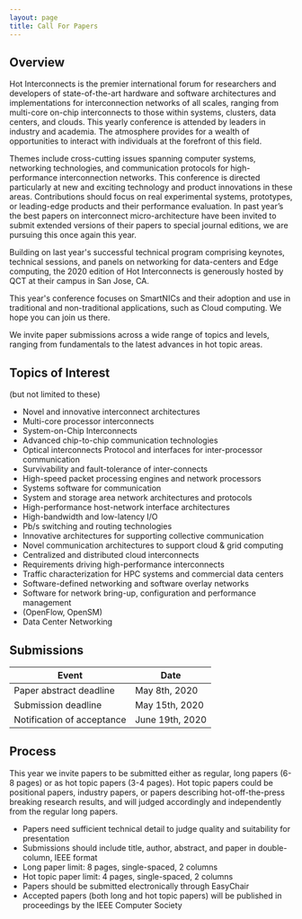 ```yaml
---
layout: page
title: Call For Papers
---
```

## Overview
Hot Interconnects is the premier international forum for researchers and developers of state-of-the-art hardware and software architectures and implementations for interconnection networks of all scales, ranging from multi-core on-chip interconnects to those within systems, clusters, data centers, and clouds.  This yearly conference is attended by leaders in industry and academia. The atmosphere provides for a wealth of opportunities to interact with individuals at the forefront of this field.

Themes include cross-cutting issues spanning computer systems, networking technologies, and communication protocols for high-performance interconnection networks. This conference is directed particularly at new and exciting technology and product innovations in these areas.  Contributions should focus on real experimental systems, prototypes, or leading-edge products and their performance evaluation. In past year’s the best papers on interconnect micro-architecture have been invited to submit extended versions of their papers to special journal editions, we are pursuing this once again this year.

Building on last year's successful technical program comprising keynotes, technical sessions, and panels on networking for data-centers and Edge computing, the 2020 edition of Hot Interconnects is generously hosted by QCT at their campus in San Jose, CA.

This year's conference focuses on SmartNICs and their adoption and use in traditional and non-traditional applications, such as Cloud computing. We hope you can join us there.

We invite paper submissions across a wide range of topics and levels, ranging from fundamentals to the latest advances in hot topic areas.

## Topics of Interest

(but not limited to these)

* Novel and innovative interconnect architectures 
* Multi-core processor interconnects 
* System-on-Chip Interconnects 
* Advanced chip-to-chip communication technologies 
* Optical interconnects Protocol and interfaces for inter-processor communication 
* Survivability and fault-tolerance of inter-connects 
* High-speed packet processing engines and network processors 
* Systems software for communication
* System and storage area network architectures and protocols
* High-performance host-network interface architectures 
* High-bandwidth and low-latency I/O 
* Pb/s switching and routing technologies 
* Innovative architectures for supporting collective communication 
* Novel communication architectures to support cloud & grid computing 
* Centralized and distributed cloud interconnects 
* Requirements driving high-performance interconnects
* Traffic characterization for HPC systems and commercial data centers
* Software-defined networking and software overlay networks
* Software for network bring-up, configuration and performance management 
* (OpenFlow, OpenSM)
* Data Center Networking

## Submissions

| Event                      | Date            |
| -------------------------- | --------------- |
| Paper abstract deadline    | May 8th, 2020   |
| Submission deadline        | May 15th, 2020  |
| Notification of acceptance | June 19th, 2020 |

## Process

This year we invite papers to be submitted either as regular, long papers (6-8 pages) or as hot topic papers (3-4 pages). Hot topic papers could be positional papers, industry papers, or papers describing hot-off-the-press breaking research results, and will judged accordingly and independently from the regular long papers.

* Papers need sufficient technical detail to judge quality and suitability for presentation
* Submissions should include title, author, abstract, and paper in double-column, IEEE format
* Long paper limit: 8 pages, single-spaced, 2 columns
* Hot topic paper limit: 4 pages, single-spaced, 2 columns
* Papers should be submitted electronically through EasyChair
* Accepted papers (both long and hot topic papers) will be published in proceedings by the IEEE Computer Society
